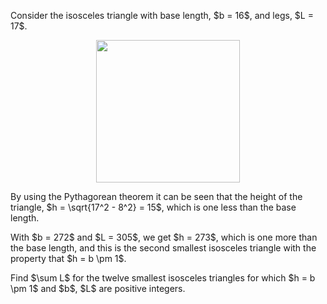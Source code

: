 <p>Consider the isosceles triangle with base length, $b = 16$, and legs, $L = 17$.</p>
<div style="text-align:center;">
<img src="project/images/p138.png" width="230" height="228" class="dark_img" alt="" /></div>
<p>By using the Pythagorean theorem it can be seen that the height of the triangle, $h = \sqrt{17^2 - 8^2} = 15$, which is one less than the base length.</p>
<p>With $b = 272$ and $L = 305$, we get $h = 273$, which is one more than the base length, and this is the second smallest isosceles triangle with the property that $h = b \pm 1$.</p>
<p>Find $\sum L$ for the twelve smallest isosceles triangles for which $h = b \pm 1$ and $b$, $L$ are positive integers.</p>

